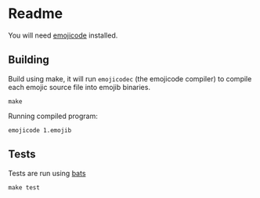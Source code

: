 # Readme

You will need [emojicode](http://www.emojicode.org) installed.

## Building

Build using make, it will run `emojicodec` (the emojicode compiler) to compile each emojic source file into
emojib binaries.
```
make
```

Running compiled program:
```
emojicode 1️.emojib
```

## Tests

Tests are run using [bats](https://github.com/sstephenson/bats)
```
make test
```
